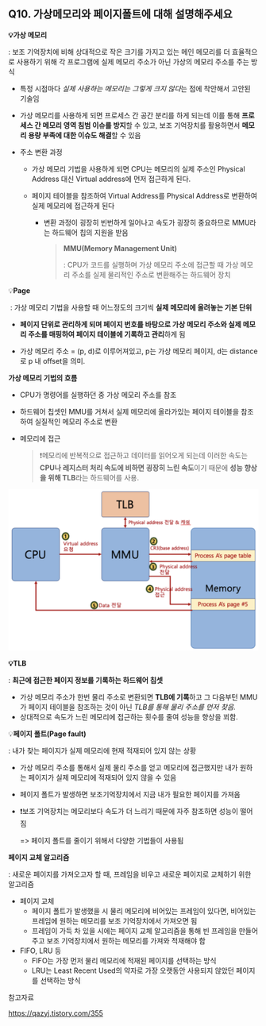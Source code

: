 ## Q10. 가상메모리와 페이지폴트에 대해 설명해주세요

**💡가상 메모리**

: 보조 기억장치에 비해 상대적으로 작은 크기를 가지고 있는 메인 메모리를 더 효율적으로 사용하기 위해 각 프로그램에 실제 메모리 주소가 아닌 가상의 메모리 주소를 주는 방식

- 특정 시점마다 *실제 사용하는 메모리는 그렇게 크지 않다*는 점에 착안해서 고안된 기술임

- 가상 메모리를 사용하게 되면 프로세스 간 공간 분리를 하게 되는데 이를 통해 **프로세스 간 메모리 영역 침범 이슈를 방지**할 수 있고, 보조 기억장치를 활용하면서 **메모리 용량 부족에 대한 이슈도 해결**할 수 있음

- 주소 변환 과정

  - 가상 메모리 기법을 사용하게 되면 CPU는 메모리의 실제 주소인 Physical Address 대신 Virtual address에 먼저 접근하게 된다.

  - 페이지 테이블을 참조하여 Virtual Address를 Physical Address로 변환하여 실제 메모리에 접근하게 된다

    - 변환 과정이 굉장히 빈번하게 일어나고 속도가 굉장히 중요하므로 MMU라는 하드웨어 칩의 지원을 받음

      > **MMU(Memory Management Unit)**
      >
      > : CPU가 코드를 실행하며 가상 메모리 주소에 접근할 때 가상 메모리 주소를 실제 물리적인 주소로 변환해주는 하드웨어 장치


💡**Page**

​	: 가상 메모리 기법을 사용할 때 어느정도의 크기씩 **실제 메모리에 올려놓는 기본 단위** 

- **페이지 단위로 관리하게 되며 페이지 번호를 바탕으로 가상 메모리 주소와 실제 메모리 주소를 매핑하여 페이지 테이블에 기록하고 관리**하게 됨

- 가상 메모리 주소 = (p, d)로 이루어져있고, p는 가상 메모리 페이지, d는 distance로 p 내 offset을 의미.

 

**가상 메모리 기법의 흐름**

- CPU가 명령어를 실행하던 중 가상 메모리 주소를 참조

- 하드웨어 칩셋인 MMU를 거쳐서 실제 메모리에 올라가있는 페이지 테이블을 참조하여 실질적인 메모리 주소로 변환

- 메모리에 접근

  > ❗메모리에 반복적으로 접근하고 데이터를 읽어오게 되는데 이러한 속도는 **CPU나 레지스터 처리 속도에 비하면 굉장히 느린 속도**이기 때문에 **성능 향상을 위해 TLB**라는 하드웨어를 사용.

 ![img](assets/image-1680153323977-1.png)

**💡TLB**

: **최근에 접근한 페이지 정보를 기록하는 하드웨어 칩셋**

- 가상 메모리 주소가 한번 물리 주소로 변환되면 **TLB에 기록**하고 그 다음부턴 MMU가 페이지 테이블을 참조하는 것이 아닌 *TLB를 통해 물리 주소를 먼저 찾음.*
- 상대적으로 속도가 느린 메모리에 접근하는 횟수를 줄여 성능을 향상을 꾀함.

 

💡**페이지 폴트(Page fault)**

: 내가 찾는 페이지가 실제 메모리에 현재 적재되어 있지 않는 상황

- 가상 메모리 주소를 통해서 실제 물리 주소를 얻고 메모리에 접근했지만 내가 원하는 페이지가 실제 메모리에 적재되어 있지 않을 수 있음

- 페이지 폴트가 발생하면 보조기억장치에서 지금 내가 필요한 페이지를 가져옴

- ❗보조 기억장치는 메모리보다 속도가 더 느리기 때문에 자주 참조하면 성능이 떨어짐 

  => 페이지 폴트를 줄이기 위해서 다양한 기법들이 사용됨

 

**페이지 교체 알고리즘**

: 새로운 페이지를 가져오고자 할 때, 프레임을 비우고 새로운 페이지로 교체하기 위한 알고리즘 

- 페이지 교체
  - 페이지 폴트가 발생했을 시 물리 메모리에 비어있는 프레임이 있다면, 비어있는 프레임에 원하는 메모리를 보조 기억장치에서 가져오면 됨
  - 프레임이 가득 차 있을 시에는 페이지 교체 알고리즘을 통해 빈 프레임을 만들어주고 보조 기억장치에서 원하는 메모리를 가져와 적재해야 함
- FIFO, LRU 등
  - FIFO는 가장 먼저 물리 메모리에 적재된 페이지를 선택하는 방식
  - LRU는 Least Recent Used의 약자로 가장 오랫동안 사용되지 않았던 페이지를 선택하는 방식



참고자료

https://qazyj.tistory.com/355

